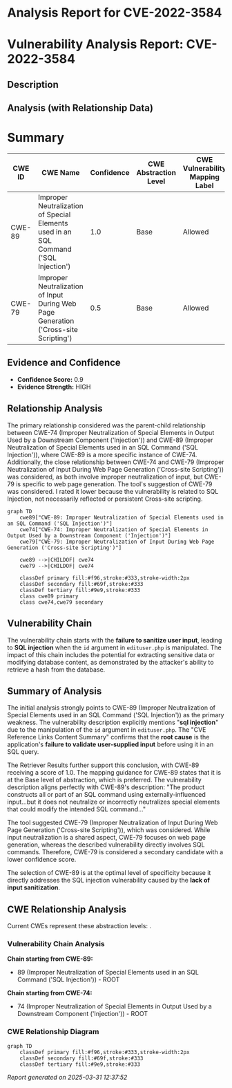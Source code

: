 # Analysis Report for CVE-2022-3584

# Vulnerability Analysis Report: CVE-2022-3584

## Description



## Analysis (with Relationship Data)

# Summary
| CWE ID | CWE Name | Confidence | CWE Abstraction Level | CWE Vulnerability Mapping Label | CWE-Vulnerability Mapping Notes |
|---|---|---|---|---|---|
| CWE-89 | Improper Neutralization of Special Elements used in an SQL Command ('SQL Injection') | 1.0 | Base | Allowed | Primary CWE |
| CWE-79 | Improper Neutralization of Input During Web Page Generation ('Cross-site Scripting') | 0.5 | Base | Allowed | Secondary Candidate |

## Evidence and Confidence

*   **Confidence Score:** 0.9
*   **Evidence Strength:** HIGH

## Relationship Analysis
The primary relationship considered was the parent-child relationship between CWE-74 (Improper Neutralization of Special Elements in Output Used by a Downstream Component ('Injection')) and CWE-89 (Improper Neutralization of Special Elements used in an SQL Command ('SQL Injection')), where CWE-89 is a more specific instance of CWE-74. Additionally, the close relationship between CWE-74 and CWE-79 (Improper Neutralization of Input During Web Page Generation ('Cross-site Scripting')) was considered, as both involve improper neutralization of input, but CWE-79 is specific to web page generation. The tool's suggestion of CWE-79 was considered. I rated it lower because the vulnerability is related to SQL Injection, not necessarily reflected or persistent Cross-site scripting.

```mermaid
graph TD
    cwe89["CWE-89: Improper Neutralization of Special Elements used in an SQL Command ('SQL Injection')"]
    cwe74["CWE-74: Improper Neutralization of Special Elements in Output Used by a Downstream Component ('Injection')"]
    cwe79["CWE-79: Improper Neutralization of Input During Web Page Generation ('Cross-site Scripting')"]

    cwe89 -->|CHILDOF| cwe74
    cwe79 -->|CHILDOF| cwe74

    classDef primary fill:#f96,stroke:#333,stroke-width:2px
    classDef secondary fill:#69f,stroke:#333
    classDef tertiary fill:#9e9,stroke:#333
    class cwe89 primary
    class cwe74,cwe79 secondary
```

## Vulnerability Chain
The vulnerability chain starts with the **failure to sanitize user input**, leading to **SQL injection** when the `id` argument in `edituser.php` is manipulated. The impact of this chain includes the potential for extracting sensitive data or modifying database content, as demonstrated by the attacker's ability to retrieve a hash from the database.

## Summary of Analysis
The initial analysis strongly points to CWE-89 (Improper Neutralization of Special Elements used in an SQL Command ('SQL Injection')) as the primary weakness. The vulnerability description explicitly mentions "**sql injection**" due to the manipulation of the `id` argument in `edituser.php`. The "CVE Reference Links Content Summary" confirms that the **root cause** is the application's **failure to validate user-supplied input** before using it in an SQL query.

The Retriever Results further support this conclusion, with CWE-89 receiving a score of 1.0. The mapping guidance for CWE-89 states that it is at the Base level of abstraction, which is preferred. The vulnerability description aligns perfectly with CWE-89's description: "The product constructs all or part of an SQL command using externally-influenced input...but it does not neutralize or incorrectly neutralizes special elements that could modify the intended SQL command..."

The tool suggested CWE-79 (Improper Neutralization of Input During Web Page Generation ('Cross-site Scripting')), which was considered. While input neutralization is a shared aspect, CWE-79 focuses on web page generation, whereas the described vulnerability directly involves SQL commands. Therefore, CWE-79 is considered a secondary candidate with a lower confidence score.

The selection of CWE-89 is at the optimal level of specificity because it directly addresses the SQL injection vulnerability caused by the **lack of input sanitization**.


## CWE Relationship Analysis

Current CWEs represent these abstraction levels: .


### Vulnerability Chain Analysis

**Chain starting from CWE-89:**
- 89 (Improper Neutralization of Special Elements used in an SQL Command ('SQL Injection')) - ROOT


**Chain starting from CWE-74:**
- 74 (Improper Neutralization of Special Elements in Output Used by a Downstream Component ('Injection')) - ROOT



### CWE Relationship Diagram

```mermaid
graph TD
    classDef primary fill:#f96,stroke:#333,stroke-width:2px
    classDef secondary fill:#69f,stroke:#333
    classDef tertiary fill:#9e9,stroke:#333
```



*Report generated on 2025-03-31 12:37:52*
